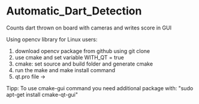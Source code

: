 # Automatic_Dart_Detection
Counts dart thrown on board with cameras and writes score in GUI


Using opencv library for Linux users:

1. download opencv package from github using git clone
2. use cmake and set variable WITH_QT = true
3. cmake: set source and build folder and generate cmake
4. run the make and make install command
5. qt.pro file ->

Tipp: To use cmake-gui command you need additional package with: "sudo apt-get install cmake-qt-gui" 
